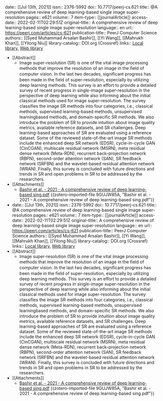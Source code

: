 date:: [[Jul 13th, 2021]]
issn:: 2376-5992
doi:: 10.7717/peerj-cs.621
title:: @A comprehensive review of deep learning-based single image super-resolution
pages:: e621
volume:: 7
item-type:: [[journalArticle]]
access-date:: 2022-02-11T02:29:51Z
original-title:: A comprehensive review of deep learning-based single image super-resolution
language:: en
url:: https://peerj.com/articles/cs-621
publication-title:: PeerJ Computer Science
authors:: [[Syed Muhammad Arsalan Bashir]], [[Yi Wang]], [[Mahrukh Khan]], [[Yilong Niu]]
library-catalog:: DOI.org (Crossref)
links:: [Local library](zotero://select/library/items/JMNFFJ73), [Web library](https://www.zotero.org/users/9063164/items/JMNFFJ73)
- [[Abstract]]
	- Image super-resolution (SR) is one of the vital image processing methods that improve the resolution of an image in the ﬁeld of computer vision. In the last two decades, signiﬁcant progress has been made in the ﬁeld of super-resolution, especially by utilizing deep learning methods. This survey is an effort to provide a detailed survey of recent progress in single-image super-resolution in the perspective of deep learning while also informing about the initial classical methods used for image super-resolution. The survey classiﬁes the image SR methods into four categories, i.e., classical methods, supervised learning-based methods, unsupervised learningbased methods, and domain-speciﬁc SR methods. We also introduce the problem of SR to provide intuition about image quality metrics, available reference datasets, and SR challenges. Deep learning-based approaches of SR are evaluated using a reference dataset. Some of the reviewed state-of-the-art image SR methods include the enhanced deep SR network (EDSR), cycle-in-cycle GAN (CinCGAN), multiscale residual network (MSRN), meta residual dense network (Meta-RDN), recurrent back-projection network (RBPN), second-order attention network (SAN), SR feedback network (SRFBN) and the wavelet-based residual attention network (WRAN). Finally, this survey is concluded with future directions and trends in SR and open problems in SR to be addressed by the researchers.
- [[Attachments]]
	- [Bashir et al. - 2021 - A comprehensive review of deep learning-based sing.pdf](zotero://select/library/items/9GUJW85A) {{zotero-imported-file 9GUJW85A, "Bashir et al. - 2021 - A comprehensive review of deep learning-based sing.pdf"}}
- date:: [[Jul 13th, 2021]]
  issn:: 2376-5992
  doi:: 10.7717/peerj-cs.621
  title:: @A comprehensive review of deep learning-based single image super-resolution
  pages:: e621
  volume:: 7
  item-type:: [[journalArticle]]
  access-date:: 2022-02-11T02:29:51Z
  original-title:: A comprehensive review of deep learning-based single image super-resolution
  language:: en
  url:: https://peerj.com/articles/cs-621
  publication-title:: PeerJ Computer Science
  authors:: [[Syed Muhammad Arsalan Bashir]], [[Yi Wang]], [[Mahrukh Khan]], [[Yilong Niu]]
  library-catalog:: DOI.org (Crossref)
  links:: [Local library](zotero://select/library/items/JMNFFJ73), [Web library](https://www.zotero.org/users/9063164/items/JMNFFJ73)
- [[Abstract]]
	- Image super-resolution (SR) is one of the vital image processing methods that improve the resolution of an image in the ﬁeld of computer vision. In the last two decades, signiﬁcant progress has been made in the ﬁeld of super-resolution, especially by utilizing deep learning methods. This survey is an effort to provide a detailed survey of recent progress in single-image super-resolution in the perspective of deep learning while also informing about the initial classical methods used for image super-resolution. The survey classiﬁes the image SR methods into four categories, i.e., classical methods, supervised learning-based methods, unsupervised learningbased methods, and domain-speciﬁc SR methods. We also introduce the problem of SR to provide intuition about image quality metrics, available reference datasets, and SR challenges. Deep learning-based approaches of SR are evaluated using a reference dataset. Some of the reviewed state-of-the-art image SR methods include the enhanced deep SR network (EDSR), cycle-in-cycle GAN (CinCGAN), multiscale residual network (MSRN), meta residual dense network (Meta-RDN), recurrent back-projection network (RBPN), second-order attention network (SAN), SR feedback network (SRFBN) and the wavelet-based residual attention network (WRAN). Finally, this survey is concluded with future directions and trends in SR and open problems in SR to be addressed by the researchers.
- [[Attachments]]
	- [Bashir et al. - 2021 - A comprehensive review of deep learning-based sing.pdf](zotero://select/library/items/9GUJW85A) {{zotero-imported-file 9GUJW85A, "Bashir et al. - 2021 - A comprehensive review of deep learning-based sing.pdf"}}